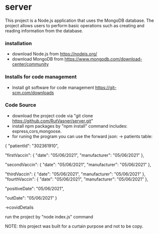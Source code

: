 # server

This project is a Node.js application that uses the MongoDB database.
The project allows users to perform basic operations such as creating and reading information from the database.

### installation

* download Node.js from  https://nodejs.org/
* download MongoDB from  https://www.mongodb.com/download-center/community

### Installs for code management

* Install git software for code management https://git-scm.com/downloads

### Code Source

* download the project code via "git clone https://github.com/RutVasner/server.git"
* install npm packages by "npm install" command 
  includes: express,cors,mongoose.
 * for runing the program you can use the forward json:
 -> patients table:
 
  {
  "patientId": "302361910",
  
  "firstVaccin": {
    "date": "05/06/2021",
    "manufacturer": "05/06/2021"
  },
  
  "secondVaccin": {
    "date": "05/06/2021",
    "manufacturer": "05/06/2021"
  },
  
  "thirdVaccin": {
    "date": "05/06/2021",
    "manufacturer": "05/06/2021"
  },
  "fourthVaccin": {
    "date": "05/06/2021",
    "manufacturer": "05/06/2021"
  },
  
  "positiveDate": "05/06/2021",
  
  "outDate": "05/06/2021"
}

->covidDetails

  
run the project by "node index.js" command

NOTE:
this project was built for a curtain purpose and not to be copy.
